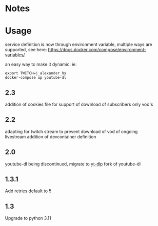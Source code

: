 # Notes

# Usage

service definition is now through environment variable, multiple ways are supported, see here:
https://docs.docker.com/compose/environment-variables/

an easy way to make it dynamic:
ie:
```
export TWITCH=j_alexander_hs
docker-compose up youtube-dl
```

## 2.3
addition of cookies file for support of download of subscribers only vod's

## 2.2
adapting for twitch stream to prevent download of vod of ongoing livestream
addition of devcontainer definition

## 2.0
youtube-dl being discontinued, migrate to [yt-dlp](https://github.com/yt-dlp/yt-dlp) fork of youtube-dl

## 1.3.1
Add retries default to 5

## 1.3
Upgrade to python 3.11
